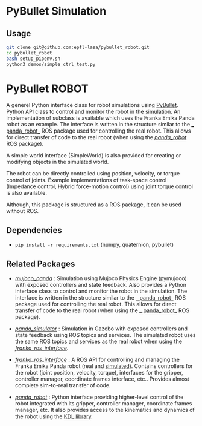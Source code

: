 # PyBullet Simulation

## Usage

```bash
git clone git@github.com:epfl-lasa/pybullet_robot.git
cd pybullet_robot
bash setup_pipenv.sh
python3 demos/simple_ctrl_test.py
```

# PyBullet ROBOT

<!-- ![PyPI pyversions](https://img.shields.io/pypi/pyversions/ansicolortags.svg) -->

A generel Python interface class for robot simulations using [PyBullet](https://www.pybullet.org). Python API class to
control and monitor the robot in the simulation. An implementation of subclass is available which uses the Franka Emika
Panda robot as an example. The interface is written in the structure similar to the [_
panda_robot_](https://github.com/justagist/panda_robot) ROS package used for controlling the real robot. This allows for
direct transfer of code to the real robot (when using the [_panda_robot_](https://github.com/justagist/panda_robot) ROS
package).

A simple world interface (SimpleWorld) is also provided for creating or modifying objects in the simulated world.

The robot can be directly controlled using position, velocity, or torque control of joints. Example implementations of
task-space control (Impedance control, Hybrid force-motion control) using joint torque control is also available.

Although, this package is structured as a ROS package, it can be used without ROS.

## Dependencies

- `pip install -r requirements.txt` (numpy, quaternion, pybullet)

## Related Packages

- [_mujoco_panda_](https://github.com/justagist/mujoco_panda) : Simulation using Mujoco Physics Engine (pymujoco) with
  exposed controllers and state feedback. Also provides a Python interface class to control and monitor the robot in the
  simulation. The interface is written in the structure similar to the [_
  panda_robot_](https://github.com/justagist/panda_robot) ROS package used for controlling the real robot. This allows
  for direct transfer of code to the real robot (when using the [_
  panda_robot_](https://github.com/justagist/panda_robot) ROS package).

- [_panda_simulator_](https://github.com/justagist/panda_simulator) : Simulation in Gazebo with exposed controllers and
  state feedback using ROS topics and services. The simulated robot uses the same ROS topics and services as the real
  robot when using the [_franka_ros_interface_](https://github.com/justagist/franka_ros_interface).
- [_franka_ros_interface_](https://github.com/justagist/franka_ros_interface) : A ROS API for controlling and managing
  the Franka Emika Panda robot (real and [simulated](https://github.com/justagist/panda_simulator)). Contains
  controllers for the robot (joint position, velocity, torque), interfaces for the gripper, controller manager,
  coordinate frames interface, etc.. Provides almost complete sim-to-real transfer of code.
- [_panda_robot_](https://github.com/justagist/panda_robot) : Python interface providing higher-level control of the
  robot integrated with its gripper, controller manager, coordinate frames manager, etc. It also provides access to the
  kinematics and dynamics of the robot using the [KDL library](http://wiki.ros.org/kdl).
